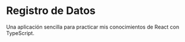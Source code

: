 # Registro de Datos

Una aplicación sencilla para practicar mis conocimientos 
de React con TypeScript.